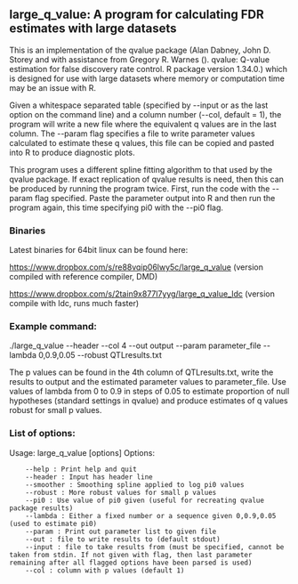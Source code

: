## large_q_value: A program for calculating FDR estimates with large datasets

This is an implementation of the qvalue package (Alan Dabney, John D. Storey and with assistance from Gregory R. Warnes (). qvalue: Q-value estimation for false discovery rate control. R package version 1.34.0.) which is designed for use with large datasets where memory or computation time may be an issue with R.

Given a whitespace separated table (specified by --input or as the last option on the command line) and a column number (--col, default = 1), the program will write a new file where the equivalent q values are in the last column. The --param flag specifies a file to write parameter values calculated to estimate these q values, this file can be copied and pasted into R to produce diagnostic plots.

This program uses a different spline fitting algorithm to that used by the qvalue package. If exact replication of qvalue results is need, then this can be produced by running the program twice. First, run the code with the --param flag specified. Paste the parameter output into R and then run the program again, this time specifying pi0 with the --pi0 flag.

### Binaries

Latest binaries for 64bit linux can be found here:

https://www.dropbox.com/s/re88vqip06lwy5c/large_q_value (version compiled with reference compiler, DMD)

https://www.dropbox.com/s/2tain9x877l7yyg/large_q_value_ldc (version compile with ldc, runs much faster)

### Example command:

./large_q_value --header --col 4 --out output --param parameter_file --lambda 0,0.9,0.05 --robust QTLresults.txt

The p values can be found in the 4th column of QTLresults.txt, write the results to output and the estimated parameter values to parameter_file. Use values of lambda from 0 to 0.9 in steps of 0.05 to estimate proportion of null hypotheses (standard settings in qvalue) and produce estimates of q values robust for small p values.

### List of options:

Usage: large_q_value [options]
Options:

```
    --help : Print help and quit
    --header : Input has header line
    --smoother : Smoothing spline applied to log pi0 values
    --robust : More robust values for small p values
    --pi0 : Use value of pi0 given (useful for recreating qvalue package results)
    --lambda : Either a fixed number or a sequence given 0,0.9,0.05 (used to estimate pi0)
    --param : Print out parameter list to given file
    --out : file to write results to (default stdout)
    --input : file to take results from (must be specified, cannot be taken from stdin. If not given with flag, then last parameter remaining after all flagged options have been parsed is used)
    --col : column with p values (default 1)
```
